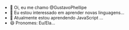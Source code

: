 - 👋 Oi, eu me chamo @GustavoPhellipe
- 👀 Eu estou interessado em aprender novas linguagens...
- 🌱 Atualmente estou aprendendo JavaScript ...
- 😄 Pronomes: Eu/Ela...

<!---
GustavoPhellipe/GustavoPhellipe is a ✨ special ✨ repository because its `README.md` (this file) appears on your GitHub profile.
You can click the Preview link to take a look at your changes.
--->
